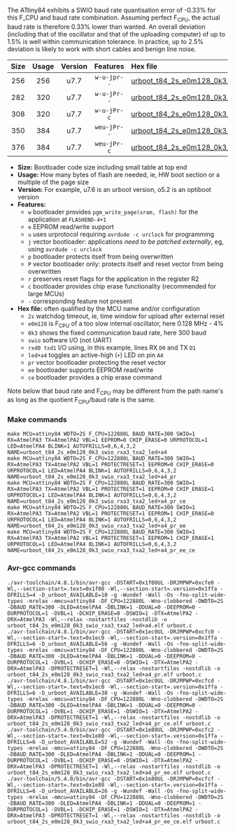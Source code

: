 The ATtiny84 exhibits a SWIO baud rate quantisation error of -0.33% for this F_CPU and baud rate combination. Assuming perfect F<sub>CPU</sub>, the actual baud rate is therefore 0.33% lower than wanted. An overall deviation (including that of the oscillator and that of the uploading computer) of up to 1.5% is well within communication tolerance. In practice, up to 2.5% deviation is likely to work with short cables and benign line noise.

|Size|Usage|Version|Features|Hex file|
|:-:|:-:|:-:|:-:|:--|
|256|256|u7.7|`w-u-jpr--`|[urboot_t84_2s_e0m128_0k3_swio_rxa3_txa2_led+a4.hex](https://raw.githubusercontent.com/stefanrueger/urboot.hex/main/boards/luminet/attiny84/watchdog_2_s/internal_oscillator-4%25/%2B0m128000_hz/%2B%2B%2B0k3_baud/swio_rxa3_txa2/led%2Ba4/urboot_t84_2s_e0m128_0k3_swio_rxa3_txa2_led%2Ba4.hex)|
|282|320|u7.7|`w-u-jPr--`|[urboot_t84_2s_e0m128_0k3_swio_rxa3_txa2_led+a4_pr.hex](https://raw.githubusercontent.com/stefanrueger/urboot.hex/main/boards/luminet/attiny84/watchdog_2_s/internal_oscillator-4%25/%2B0m128000_hz/%2B%2B%2B0k3_baud/swio_rxa3_txa2/led%2Ba4/urboot_t84_2s_e0m128_0k3_swio_rxa3_txa2_led%2Ba4_pr.hex)|
|308|320|u7.7|`w-u-jPr-c`|[urboot_t84_2s_e0m128_0k3_swio_rxa3_txa2_led+a4_pr_ce.hex](https://raw.githubusercontent.com/stefanrueger/urboot.hex/main/boards/luminet/attiny84/watchdog_2_s/internal_oscillator-4%25/%2B0m128000_hz/%2B%2B%2B0k3_baud/swio_rxa3_txa2/led%2Ba4/urboot_t84_2s_e0m128_0k3_swio_rxa3_txa2_led%2Ba4_pr_ce.hex)|
|350|384|u7.7|`weu-jPr--`|[urboot_t84_2s_e0m128_0k3_swio_rxa3_txa2_led+a4_pr_ee.hex](https://raw.githubusercontent.com/stefanrueger/urboot.hex/main/boards/luminet/attiny84/watchdog_2_s/internal_oscillator-4%25/%2B0m128000_hz/%2B%2B%2B0k3_baud/swio_rxa3_txa2/led%2Ba4/urboot_t84_2s_e0m128_0k3_swio_rxa3_txa2_led%2Ba4_pr_ee.hex)|
|376|384|u7.7|`weu-jPr-c`|[urboot_t84_2s_e0m128_0k3_swio_rxa3_txa2_led+a4_pr_ee_ce.hex](https://raw.githubusercontent.com/stefanrueger/urboot.hex/main/boards/luminet/attiny84/watchdog_2_s/internal_oscillator-4%25/%2B0m128000_hz/%2B%2B%2B0k3_baud/swio_rxa3_txa2/led%2Ba4/urboot_t84_2s_e0m128_0k3_swio_rxa3_txa2_led%2Ba4_pr_ee_ce.hex)|

- **Size:** Bootloader code size including small table at top end
- **Usage:** How many bytes of flash are needed, ie, HW boot section or a multiple of the page size
- **Version:** For example, u7.6 is an urboot version, o5.2 is an optiboot version
- **Features:**
  + `w` bootloader provides `pgm_write_page(sram, flash)` for the application at `FLASHEND-4+1`
  + `e` EEPROM read/write support
  + `u` uses urprotocol requiring `avrdude -c urclock` for programming
  + `j` vector bootloader: applications *need to be patched externally*, eg, using `avrdude -c urclock`
  + `p` bootloader protects itself from being overwritten
  + `P` vector bootloader only: protects itself and reset vector from being overwritten
  + `r` preserves reset flags for the application in the register R2
  + `c` bootloader provides chip erase functionality (recommended for large MCUs)
  + `-` corresponding feature not present
- **Hex file:** often qualified by the MCU name and/or configuration
  + `2s` watchdog timeout, ie, time window for upload after external reset
  + `e0m128` is F<sub>CPU</sub> of a too slow internal oscillator, here 0.128 MHz - 4%
  + `0k3` shows the fixed communication baud rate, here 300 baud
  + `swio` software I/O (not UART)
  + `rxd0 txd1` I/O using, in this example, lines RX `D0` and TX `D1`
  + `led+a4` toggles an active-high (`+`) LED on pin `A4`
  + `pr` vector bootloader protecting the reset vector
  + `ee` bootloader supports EEPROM read/write
  + `ce` bootloader provides a chip erase command


Note below that baud rate and F<sub>CPU</sub> may be different from the path name's as long as the quotient F<sub>CPU</sub>/baud rate is the same.

### Make commands
```
make MCU=attiny84 WDTO=2S F_CPU=122880L BAUD_RATE=300 SWIO=1 RX=AtmelPA3 TX=AtmelPA2 VBL=1 EEPROM=0 CHIP_ERASE=0 URPROTOCOL=1 LED=AtmelPA4 BLINK=1 AUTOFRILLS=0,6,4,3,2 NAME=urboot_t84_2s_e0m128_0k3_swio_rxa3_txa2_led+a4
make MCU=attiny84 WDTO=2S F_CPU=122880L BAUD_RATE=300 SWIO=1 RX=AtmelPA3 TX=AtmelPA2 VBL=1 PROTECTRESET=1 EEPROM=0 CHIP_ERASE=0 URPROTOCOL=1 LED=AtmelPA4 BLINK=1 AUTOFRILLS=0,6,4,3,2 NAME=urboot_t84_2s_e0m128_0k3_swio_rxa3_txa2_led+a4_pr
make MCU=attiny84 WDTO=2S F_CPU=122880L BAUD_RATE=300 SWIO=1 RX=AtmelPA3 TX=AtmelPA2 VBL=1 PROTECTRESET=1 EEPROM=0 CHIP_ERASE=1 URPROTOCOL=1 LED=AtmelPA4 BLINK=1 AUTOFRILLS=0,6,4,3,2 NAME=urboot_t84_2s_e0m128_0k3_swio_rxa3_txa2_led+a4_pr_ce
make MCU=attiny84 WDTO=2S F_CPU=122880L BAUD_RATE=300 SWIO=1 RX=AtmelPA3 TX=AtmelPA2 VBL=1 PROTECTRESET=1 EEPROM=1 CHIP_ERASE=0 URPROTOCOL=1 LED=AtmelPA4 BLINK=1 AUTOFRILLS=0,6,4,3,2 NAME=urboot_t84_2s_e0m128_0k3_swio_rxa3_txa2_led+a4_pr_ee
make MCU=attiny84 WDTO=2S F_CPU=122880L BAUD_RATE=300 SWIO=1 RX=AtmelPA3 TX=AtmelPA2 VBL=1 PROTECTRESET=1 EEPROM=1 CHIP_ERASE=1 URPROTOCOL=1 LED=AtmelPA4 BLINK=1 AUTOFRILLS=0,6,4,3,2 NAME=urboot_t84_2s_e0m128_0k3_swio_rxa3_txa2_led+a4_pr_ee_ce
```

### Avr-gcc commands
```
./avr-toolchain/4.8.1/bin/avr-gcc -DSTART=0x1f00UL -DRJMPWP=0xcfe0 -Wl,--section-start=.text=0x1f00 -Wl,--section-start=.version=0x1ffa -DFRILLS=4 -D_urboot_AVAILABLE=10 -g -Wundef -Wall -Os -fno-split-wide-types -mrelax -mmcu=attiny84 -DF_CPU=122880L -Wno-clobbered -DWDTO=2S -DBAUD_RATE=300 -DLED=AtmelPA4 -DBLINK=1 -DDUAL=0 -DEEPROM=0 -DURPROTOCOL=1 -DVBL=1 -DCHIP_ERASE=0 -DSWIO=1 -DTX=AtmelPA2 -DRX=AtmelPA3 -Wl,--relax -nostartfiles -nostdlib -o urboot_t84_2s_e0m128_0k3_swio_rxa3_txa2_led+a4.elf urboot.c
./avr-toolchain/4.8.1/bin/avr-gcc -DSTART=0x1ec0UL -DRJMPWP=0xcfc0 -Wl,--section-start=.text=0x1ec0 -Wl,--section-start=.version=0x1ffa -DFRILLS=6 -D_urboot_AVAILABLE=56 -g -Wundef -Wall -Os -fno-split-wide-types -mrelax -mmcu=attiny84 -DF_CPU=122880L -Wno-clobbered -DWDTO=2S -DBAUD_RATE=300 -DLED=AtmelPA4 -DBLINK=1 -DDUAL=0 -DEEPROM=0 -DURPROTOCOL=1 -DVBL=1 -DCHIP_ERASE=0 -DSWIO=1 -DTX=AtmelPA2 -DRX=AtmelPA3 -DPROTECTRESET=1 -Wl,--relax -nostartfiles -nostdlib -o urboot_t84_2s_e0m128_0k3_swio_rxa3_txa2_led+a4_pr.elf urboot.c
./avr-toolchain/4.8.1/bin/avr-gcc -DSTART=0x1ec0UL -DRJMPWP=0xcfcd -Wl,--section-start=.text=0x1ec0 -Wl,--section-start=.version=0x1ffa -DFRILLS=6 -D_urboot_AVAILABLE=30 -g -Wundef -Wall -Os -fno-split-wide-types -mrelax -mmcu=attiny84 -DF_CPU=122880L -Wno-clobbered -DWDTO=2S -DBAUD_RATE=300 -DLED=AtmelPA4 -DBLINK=1 -DDUAL=0 -DEEPROM=0 -DURPROTOCOL=1 -DVBL=1 -DCHIP_ERASE=1 -DSWIO=1 -DTX=AtmelPA2 -DRX=AtmelPA3 -DPROTECTRESET=1 -Wl,--relax -nostartfiles -nostdlib -o urboot_t84_2s_e0m128_0k3_swio_rxa3_txa2_led+a4_pr_ce.elf urboot.c
./avr-toolchain/5.4.0/bin/avr-gcc -DSTART=0x1e80UL -DRJMPWP=0xcfc2 -Wl,--section-start=.text=0x1e80 -Wl,--section-start=.version=0x1ffa -DFRILLS=6 -D_urboot_AVAILABLE=52 -g -Wundef -Wall -Os -fno-split-wide-types -mrelax -mmcu=attiny84 -DF_CPU=122880L -Wno-clobbered -DWDTO=2S -DBAUD_RATE=300 -DLED=AtmelPA4 -DBLINK=1 -DDUAL=0 -DEEPROM=1 -DURPROTOCOL=1 -DVBL=1 -DCHIP_ERASE=0 -DSWIO=1 -DTX=AtmelPA2 -DRX=AtmelPA3 -DPROTECTRESET=1 -Wl,--relax -nostartfiles -nostdlib -o urboot_t84_2s_e0m128_0k3_swio_rxa3_txa2_led+a4_pr_ee.elf urboot.c
./avr-toolchain/5.4.0/bin/avr-gcc -DSTART=0x1e80UL -DRJMPWP=0xcfcf -Wl,--section-start=.text=0x1e80 -Wl,--section-start=.version=0x1ffa -DFRILLS=6 -D_urboot_AVAILABLE=26 -g -Wundef -Wall -Os -fno-split-wide-types -mrelax -mmcu=attiny84 -DF_CPU=122880L -Wno-clobbered -DWDTO=2S -DBAUD_RATE=300 -DLED=AtmelPA4 -DBLINK=1 -DDUAL=0 -DEEPROM=1 -DURPROTOCOL=1 -DVBL=1 -DCHIP_ERASE=1 -DSWIO=1 -DTX=AtmelPA2 -DRX=AtmelPA3 -DPROTECTRESET=1 -Wl,--relax -nostartfiles -nostdlib -o urboot_t84_2s_e0m128_0k3_swio_rxa3_txa2_led+a4_pr_ee_ce.elf urboot.c
```

